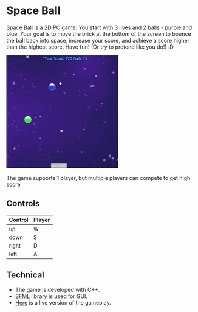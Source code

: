 # Space Ball

<p>Space Ball is a 2D PC game. You start with 3 lives and 2 balls - purple and blue. Your goal is to move the brick at the bottom of the screen to bounce the ball back into space, increase your score, and achieve a score higher than the highest score. Have fun! (Or try to pretend like you do!) :D
</p>

![](https://github.com/MarwanRadwan7/SpaceBall/blob/main/preview/gameplay-preview.png)

<p>
The game supports 1 player, but multiple players can compete to get high score
</p>

## Controls

| Control | Player |
| ------- | ------ |
| up      | W      |
| down    | S      |
| right   | D      |
| left    | A      |

## Technical

- The game is developed with C++.
- [SFML](https://www.sfml-dev.org/) library is used for GUI.
- [Here](https://github.com/MarwanRadwan7/SpaceBall/blob/main/preview/gameplay-preview-min.gif) is a live version of the gameplay.
